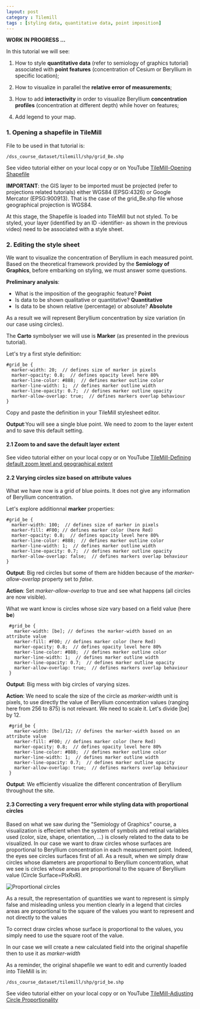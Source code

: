```yaml
---
layout: post
category : Tilemill
tags : [styling data, quantitative data, point imposition]
---
```


**WORK IN PROGRESS ...**

In this tutorial we will see:

1. How to style **quantitative data** (refer to semiology of graphics tutorial) associated with **point features** (concentration of Cesium or Beryllium in specific location);

2. How to visualize in parallel the **relative error of measurements**;

3. How to add **interactivity** in order to visualize Beryllium **concentration profiles** (concentration at different depth) while hover on features;

4. Add legend to your map.

### 1.  Opening a shapefile in TileMill

File to be used in that tutorial is:

    /dss_course_dataset/tilemill/shp/grid_Be.shp

See video tutorial either on your local copy or on YouTube [TileMill-Opening Shapefile](http://www.youtube.com/watch?feature=player_detailpage&v=hjQ-FfEcj_Y)

**IMPORTANT**: the GIS layer to be imported must be projected (refer to projections related tutorials) either WGS84 (EPSG:4326) or Google Mercator (EPSG:900913). That is the case of the grid_Be.shp file whose geographical projection is WGS84.

At this stage, the Shapefile is loaded into TileMill but not styled. To be styled, your layer (identified by an ID -identifier- as shown in the previous video) need to be associated with a style sheet.

### 2. Editing the style sheet

We want to visualize the concentration of Beryllium in each measured point. Based on the theoretical framework provided by the **Semiology of Graphics**, before embarking on styling, we must answer some questions. 

**Preliminary analysis**: 

* What is the imposition of the geographic feature? **Point**
* Is data to be shown qualitative or quantitative? **Quantitative**
* Is data to be shown relative (percentage) or absolute? **Absolute**

As a result we will represent Beryllium concentration by size variation (in our case using circles).

The **Carto** symbolyser we will use is **Marker** (as presented in the previous tutorial).

Let's try a first style definition:

    #grid_be {
      marker-width: 20;  // defines size of marker in pixels
      marker-opacity: 0.8;  // defines opacity level here 80%
      marker-line-color: #888;  // defines marker outline color
      marker-line-width: 1;  // defines marker outline width
      marker-line-opacity: 0.7;  // defines marker outline opacity
      marker-allow-overlap: true;  // defines markers overlap behaviour
    }

Copy and paste the definition in your TileMill stylesheet editor.

**Output**:You will see a single blue point. We need to zoom to the layer extent and to save this default setting.

####  2.1 Zoom to and save the default layer extent

See video tutorial either on your local copy or on YouTube [TileMill-Defining default zoom level and geographical extent](http://www.youtube.com/watch?feature=player_detailpage&v=dYhGhkIinig)

#### 2.2 Varying circles size based on attribute values

What we have now is a grid of blue points. It does not give any information of Beryllium concentration.

Let's explore additionnal **marker** properties:

    #grid_be {
      marker-width: 100;  // defines size of marker in pixels
      marker-fill: #F00; // defines marker color (here Red)
      marker-opacity: 0.8;  // defines opacity level here 80%
      marker-line-color: #888;  // defines marker outline color
      marker-line-width: 1;  // defines marker outline width
      marker-line-opacity: 0.7;  // defines marker outline opacity
      marker-allow-overlap: false;  // defines markers overlap behaviour
    }

**Output**: Big red circles but some of them are hidden because of the *marker-allow-overlap* property set to *false*.

**Action**: Set *marker-allow-overlap* to true and see what happens (all circles are now visible).

What we want know is circles whose size vary based on a field value (here **be**)

     #grid_be {
       marker-width: [be]; // defines the marker-width based on an attribute value
       marker-fill: #F00; // defines marker color (here Red)
       marker-opacity: 0.8;  // defines opacity level here 80%
       marker-line-color: #888;  // defines marker outline color
       marker-line-width: 1;  // defines marker outline width
       marker-line-opacity: 0.7;  // defines marker outline opacity
       marker-allow-overlap: true;  // defines markers overlap behaviour
     }

**Output**: Big mess with big circles of varying sizes.
 
**Action**: We need to scale the size of the circle as *marker-width* unit is pixels, to use directly the value of Beryllium concentration values (ranging here from 256 to 875) is not relevant. We need to scale it. Let's divide [be] by 12.

     #grid_be {
       marker-width: [be]/12; // defines the marker-width based on an attribute value
       marker-fill: #F00; // defines marker color (here Red)
       marker-opacity: 0.8;  // defines opacity level here 80%
       marker-line-color: #888;  // defines marker outline color
       marker-line-width: 1;  // defines marker outline width
       marker-line-opacity: 0.7;  // defines marker outline opacity
       marker-allow-overlap: true;  // defines markers overlap behaviour
     }

**Output**: We efficiently visualize the different concentration of Beryllium throughout the site. 

#### 2.3 Correcting a very frequent error while styling data with proportional circles

Based on what we saw during the "Semiology of Graphics" course, a visualization is effecient when the system of symbols and retinal variables used (color, size, shape, orientation, ...) is closely related to the data to be visualized. In our case we want to draw circles whose surfaces are proportional to Beryllium concentration in each measurement point. Indeed, the eyes see circles surfaces first of all. As a result, when we simply draw circles whose diameters are proportional to Beryllium concentration, what we see is circles whose areas are proportional to the square of Beryllium value (Circle Surface=PIxRxR). 

![Proportional circles](http://dl.dropbox.com/u/108352435/course_images/Carto/proportional_circles.png)

As a result, the representation of quantities we want to represent is simply false and misleading unless you mention clearly in a legend that circles areas are proportional to the square of the values you want to represent and not directly to the values 

To correct draw circles whose surface is proportional to the values, you simply need to use the square root of the value.

In our case we will create a new calculated field into the original shapefile then to use it as *marker-width*
 
As a reminder, the original shapefile we want to edit and currently loaded into TileMill is in:

    /dss_course_dataset/tilemill/shp/grid_be.shp


See video tutorial either on your local copy or on YouTube [TileMill-Adjusting Circle Proportionality](http://www.youtube.com/watch?feature=player_detailpage&v=o7CVh7gM1RY)


